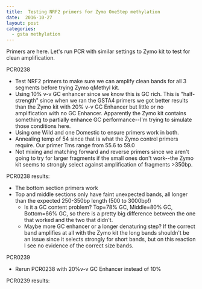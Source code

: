 ```yaml
---
title:  Testing NRF2 primers for Zymo OneStep methylation
date:  2016-10-27
layout: post
categories:
  - gsta methylation
---
```

Primers are here. Let's run PCR with similar settings to Zymo kit to test for clean amplification.

PCR0238
  * Test NRF2 primers to make sure we can amplify clean bands for all 3 segments before trying Zymo qMethyl kit.
  * Using 10% v-v GC enhancer since we know this is GC rich. This is "half-strength" since when we ran the GSTA4 primers we got better results than the Zymo kit with 20% v-v GC Enhancer but little or no amplification with no GC Enhancer. Apparently the Zymo kit contains something to partially enhance GC performance--I'm trying to simulate those conditions here.
  * Using one Wild and one Domestic to ensure primers work in both.
  * Annealing temp of 54 since that is what the Zymo control primers require. Our primer Tms range from 55.6 to 59.0
  * Not mixing and matching forward and reverse primers since we aren't going to try for larger fragments if the small ones don't work--the Zymo kit seems to strongly select against amplification of fragments \>350bp.

PCR0238 results:
  * The bottom section primers work
  * Top and middle sections only have faint unexpected bands, all longer than the expected 250-350bp length (500 to 3000bp!)
    * Is it a GC content problem? Top=78% GC, Middle=80% GC, Bottom=66% GC, so there is a pretty big difference between the one that worked and the two that didn't.
    * Maybe more GC enhancer or a longer denaturing step? If the correct band amplifies at all with the Zymo kit the long bands shouldn't be an issue since it selects strongly for short bands, but on this reaction I see no evidence of the correct size bands.

PCR0239
  * Rerun PCR0238 with 20%v-v GC Enhancer instead of 10%

PCR0239 results:
